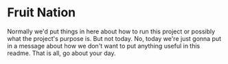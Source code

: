# Fruit Nation

Normally we'd put things in here about how to run this project or possibly what the project's purpose is. But not today. No, today we're just gonna put in a message about how we don't want to put anything useful in this readme. That is all, go about your day.
